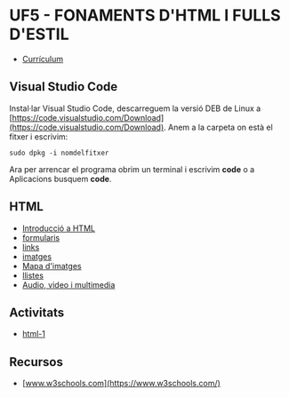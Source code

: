 # UF5 - FONAMENTS D'HTML I FULLS D'ESTIL

- [Currículum](curriculum.md)

## Visual Studio Code

Instal·lar Visual Studio Code, descarreguem la versió DEB de Linux a [https://code.visualstudio.com/Download](https://code.visualstudio.com/Download).
Anem a la carpeta on està el fitxer i escrivim:

```
sudo dpkg -i nomdelfitxer
```

Ara per arrencar el programa obrim un terminal i escrivim **code** o a Aplicacions busquem **code**.

## HTML

- [Introducció a HTML](intro.md)
- [formularis](formularis1.md)
- [links](links.md)
- [imatges](imatges.md)
- [Mapa d'imatges](mapa.md)
- [llistes](llistes.md)
- [Audio, video i multimedia](multimedia.md)

## Activitats

- [html-1](activitat_html_1.md)

## Recursos

- [www.w3schools.com](https://www.w3schools.com/)
